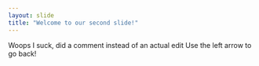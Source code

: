 ```yaml
---
layout: slide
title: "Welcome to our second slide!"
---
```

Woops I suck, did a comment instead of an actual edit 
Use the left arrow to go back!
